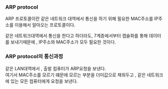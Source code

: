 ### ARP protocol

ARP 프로토콜이란
같은 네트워크 대역에서 통신을 하기 위해 필요한 MAC주소를 IP주소를 이용해서 알아오는 프로토콜이다.

같은 네트워크대역에서 통신을 한다고 하더라도, 7계층에서부터 캡슐화를 통해 데이터를 보내기때문에 , IP주소와 MAC주소가 모두 필요한 것이다.

### ARP protocol의 통신과정
같은 LAN대역에서 , 출발 컴퓨터가 ARP요청을 보낸다.  
여기서 MAC주소를 모르기 떄문에 모르는 부분을 더미값으로 채워두고 , 같은 네트워크에 있는 모든 컴퓨터에게 요청을 보낸다.
